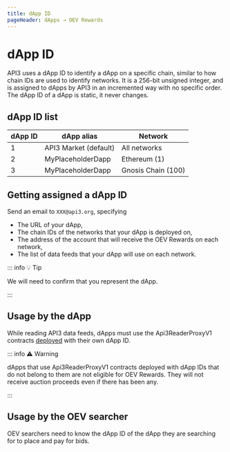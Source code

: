 ```yaml
---
title: dApp ID
pageHeader: dApps → OEV Rewards
---
```


<PageHeader/>

# dApp ID

API3 uses a dApp ID to identify a dApp on a specific chain, similar to how chain IDs are used to identify networks.
It is a 256-bit unsigned integer, and is assigned to dApps by API3 in an incremented way with no specific order.
The dApp ID of a dApp is static, it never changes.

## dApp ID list

| dApp ID | dApp alias            | Network            |
| ------- | --------------------- | ------------------ |
| 1       | API3 Market (default) | All networks       |
| 2       | MyPlaceholderDapp     | Ethereum (1)       |
| 3       | MyPlaceholderDapp     | Gnosis Chain (100) |

## Getting assigned a dApp ID

Send an email to `XXX@api3.org`, specifying

- The URL of your dApp,
- The chain IDs of the networks that your dApp is deployed on,
- The address of the account that will receive the OEV Rewards on each network,
- The list of data feeds that your dApp will use on each network.

::: info 💡 Tip

We will need to confirm that you represent the dApp.

:::

## Usage by the dApp

While reading API3 data feeds, dApps must use the Api3ReaderProxyV1 contracts [deployed](/dapps/integration/contract-integration#deployment-parameters) with their own dApp ID.

::: info ⚠️ Warning

dApps that use Api3ReaderProxyV1 contracts deployed with dApp IDs that do not belong to them are not eligible for OEV Rewards.
They will not receive auction proceeds even if there has been any.

:::

## Usage by the OEV searcher

OEV searchers need to know the dApp ID of the dApp they are searching for to place and pay for bids.
